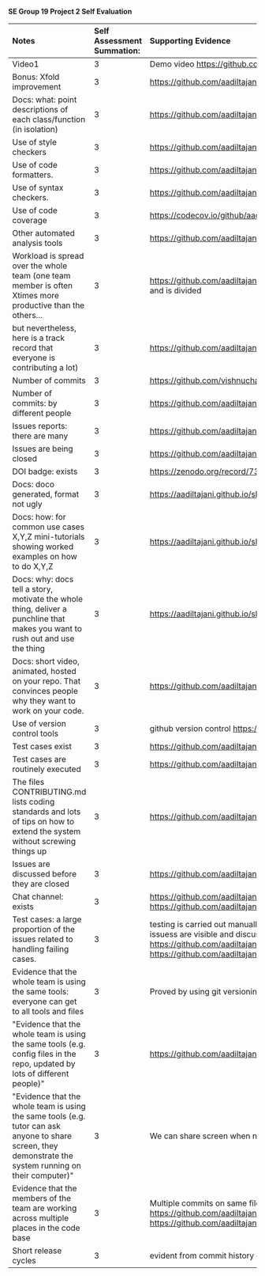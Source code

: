 **SE Group 19 Project 2 Self Evaluation**


| Notes                                                                                                                                                                                                             | Self Assessment Summation: | Supporting Evidence                                                                                          |
|:------------------------------------------------------------------------------------------------------------------------------------------------------------------------------------------------------------------|:---------------------------|:-------------------------------------------------------------------------------------------------------------|
| Video1                                                                                                                                                                                                            | 3                        |Demo video https://github.com/aadiltajani/slash/tree/main/assets     |
| Bonus: Xfold improvement	                                                                                                                                                                                                            | 3                        |  https://github.com/aadiltajani/slash#modified-workflow-and-scalability    |
| Docs: what: point descriptions of each class/function (in isolation)	                                                                                                        | 3                          | https://github.com/aadiltajani/slash                                                                         |
| Use of style checkers	                                                                                                                                                                                               | 3                          | https://github.com/aadiltajani/slash/blob/main/.github/workflows/main.yml                                    |
| Use of code formatters.	                                                                                                                                                                            | 3                          | https://github.com/aadiltajani/slash/blob/main/.github/workflows/main.yml                                    |
| Use of syntax checkers.	                                                                                                                                                                                   | 3                          | https://github.com/aadiltajani/slash/blob/main/.github/workflows/main.yml                                    |
| Use of code coverage                                                                                                                                                                                           | 3                          | https://codecov.io/github/aadiltajani/slash                                                                  |
| Other automated analysis tools                                                                                                                                                                                                | 3                          | https://github.com/aadiltajani/slash/blob/main/.github/workflows/main.yml                                    |
| Workload is spread over the whole team (one team member is often Xtimes more productive than the others...                                                                                                                                                                         | 3                          | https://github.com/aadiltajani/slash/pulse each file has multiple collaborators and is divided |
| but nevertheless, here is a track record that everyone is contributing a lot)                                                                                                                                            | 3                          | https://github.com/aadiltajani/slash/graphs/contributors                                                     |
| Number of commits                                                                                                               | 3                          | https://github.com/vishnuchalla/slash/compare/main...aadiltajani:slash:main                                                                        |
| Number of commits: by different people	                                                                                   | 3                          |                            https://github.com/aadiltajani/slash/pulse                          |
| Issues reports: there are many	                                                                                                     | 3                          | https://github.com/aadiltajani/slash/issues                                                                  |
| Issues are being closed	                                                                                                                                                                                      | 3                          | https://github.com/aadiltajani/slash/issues?q=is%3Aissue+is%3Aclosed                                                                  |
| DOI badge: exists                                                                                                                                                                                           | 3                          | https://zenodo.org/record/7395345#.Y46fh-zMK3I                                                               |
| Docs: doco generated, format not ugly                                                                                                                                                                                      | 3                          | https://aadiltajani.github.io/slash/src.html                                                                       |
| Docs: how: for common use cases X,Y,Z mini-tutorials showing worked examples on how to do X,Y,Z                                                                                                                                                                                           | 3                          | https://aadiltajani.github.io/slash/src.html                                                                         |
| Docs: why: docs tell a story, motivate the whole thing, deliver a punchline that makes you want to rush out and use the thing                                                                                                                                                                                            | 3                          | https://aadiltajani.github.io/slash/src.html and on readme  |
| Docs: short video, animated, hosted on your repo. That convinces people why they want to work on your code.                                                                                                                                                                             | 3                          |https://github.com/aadiltajani/slash#our-modification  |
| Use of version control tools                                                                                                                                                                                             | 3                         | github version control  https://github.com/aadiltajani/slash/      |
| Test cases exist	                                                                                                                                                                                             | 3                         |  https://github.com/aadiltajani/slash/tree/main/test   |
| Test cases are routinely executed                                                                                                                                                                                 | 3                          |  https://github.com/aadiltajani/slash/blob/main/.github/workflows/main.yml       |
| The files CONTRIBUTING.md lists coding standards and lots of tips on how to extend the system without screwing things up                                                                                          | 3                          | https://github.com/aadiltajani/slash/blob/main/CONTRIBUTING.md                                               |
| Issues are discussed before they are closed                                                                                                                                                                       | 3                          |https://github.com/aadiltajani/slash/issues?q=is%3Aissue+is%3Aclosed                                                                  |
| Chat channel: exists                                                                                                                                                                                              | 3                          | https://github.com/aadiltajani/slash/blob/main/docs/chat%20channel.png  https://github.com/aadiltajani/slash/blob/main/docs/chat%20channel%201.png                                     |
| Test cases: a large proportion of the issues related to handling failing cases.                                                                                                                                   | 3                         |  testing is carried out manually and with automated tools onn every commit and issuess are visible and discussed and visible on issues page https://github.com/aadiltajani/slash/issues/7  https://github.com/aadiltajani/slash/issues/3 |
| Evidence that the whole team is using the same tools: everyone can get to all tools and files                                                                                                                     | 3                          | Proved by using git versioning                                                                           |
| "Evidence that the whole team is using the same tools (e.g. config files in the repo, updated by lots of different people)"                                                                                       | 3                          | https://github.com/aadiltajani/slash/tree/main/src                                              |
| "Evidence that the whole team is using the same tools (e.g. tutor can ask anyone to share screen, they demonstrate the system running on their computer)"                                                         | 3                          |We can share screen when needed   |
| Evidence that the members of the team are working across multiple places in the code base                                                                                                                         | 3                          | Multiple commits on same files by different people  https://github.com/aadiltajani/slash/blob/main/src/google_scrapper.py   https://github.com/aadiltajani/slash/blob/main/.github/workflows/main.yml                                                      |
| Short release cycles                                                                                                                                                                                              | 3                          | 	evident from commit history of source files    |

